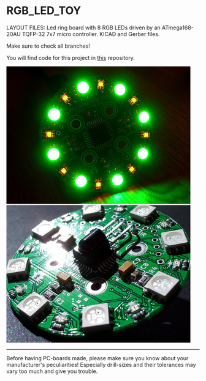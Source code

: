 
RGB_LED_TOY
===========

LAYOUT FILES: Led ring board with 8 RGB LEDs driven by an ATmega168-20AU TQFP-32 7x7 micro controller. KICAD and Gerber files.

Make sure to check all branches!


You will find code for this project in [this](https://github.com/madworm/rgb_led_toy_test) repository.

[![RGB_LED_TOY](/Docs/V2.1-aka_smaug-01.jpg)](/Docs/V2.1-aka_smaug-01.jpg)
[![RGB_LED_TOY](/Docs/V2.1-aka_smaug-02.jpg)](/Docs/V2.1-aka_smaug-02.jpg)


---

Before having PC-boards made, please make sure you know about your manufacturer's peculiarities!
Especially drill-sizes and their tolerances may vary too much and give you trouble.

